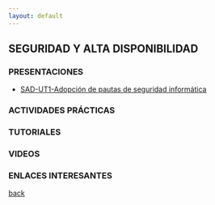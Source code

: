 ```yaml
---
layout: default
---
```


## SEGURIDAD Y ALTA DISPONIBILIDAD

### PRESENTACIONES  

* [SAD-UT1-Adopción de pautas de seguridad informática](https://slides.com/manueljesusrodriguezarabi/hlc-ut01-analisis-forense-de-sistemas-informaticos/fullscreen)

### ACTIVIDADES PRÁCTICAS

### TUTORIALES  

### VIDEOS

### ENLACES INTERESANTES

[back](https://mrodara.github.io)